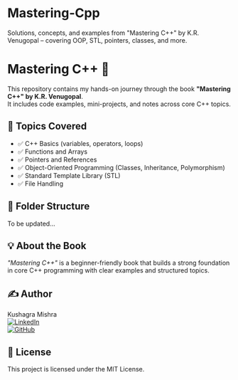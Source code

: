 # Mastering-Cpp
Solutions, concepts, and examples from "Mastering C++" by K.R. Venugopal – covering OOP, STL, pointers, classes, and more.

# Mastering C++ 🚀

This repository contains my hands-on journey through the book **"Mastering C++" by K.R. Venugopal**.  
It includes code examples, mini-projects, and notes across core C++ topics.

## 📌 Topics Covered

- ✅ C++ Basics (variables, operators, loops)
- ✅ Functions and Arrays
- ✅ Pointers and References
- ✅ Object-Oriented Programming (Classes, Inheritance, Polymorphism)
- ✅ Standard Template Library (STL)
- ✅ File Handling

## 📁 Folder Structure

To be updated...

## 💡 About the Book

_"Mastering C++"_ is a beginner-friendly book that builds a strong foundation in core C++ programming with clear examples and structured topics.

## ✍️ Author

Kushagra Mishra  
[![LinkedIn](https://img.shields.io/badge/LinkedIn-blue?logo=linkedin)](https://www.linkedin.com/in/kushagra-mishra-863896341)  
[![GitHub](https://img.shields.io/badge/GitHub-black?logo=github)](https://github.com/KushagraMishra6)

## 📜 License

This project is licensed under the MIT License.
